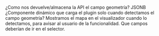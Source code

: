 ¿Como nos devuelve/almacena la API el campo geometría? JSONB
¿Componente dinámico que carga el plugin solo cuando detectamos el campo geometría?
Mostramos el mapa en el visualizador cuando lo detectamos, para avisar al usuario de la funcionalidad.
Que campos deberían de ir en el selector.

